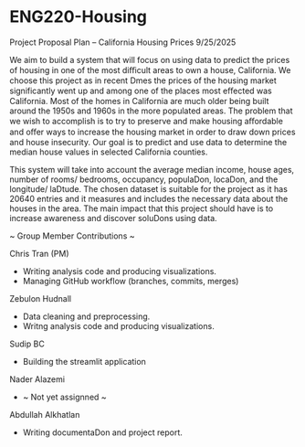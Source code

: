 # ENG220-Housing

Project Proposal Plan – California Housing Prices 9/25/2025

  We aim to build a system that will focus on using data to predict the prices of housing in
one of the most diﬃcult areas to own a house, California. We choose this project as in recent
Dmes the prices of the housing market significantly went up and among one of the places most
eﬀected was California. Most of the homes in California are much older being built around the
1950s and 1960s in the more populated areas. The problem that we wish to accomplish is to try
to preserve and make housing aﬀordable and oﬀer ways to increase the housing market in order
to draw down prices and house insecurity. Our goal is to predict and use data to determine the
median house values in selected California counties.

  This system will take into account the average median income, house ages, number of
rooms/ bedrooms, occupancy, populaDon, locaDon, and the longitude/ laDtude. The chosen
dataset is suitable for the project as it has 20640 entries and it measures and includes the
necessary data about the houses in the area. The main impact that this project should have is to
increase awareness and discover soluDons using data.

~ Group Member Contributions ~ 

Chris Tran (PM) 
- Writing analysis code and producing visualizations.
- Managing GitHub workflow (branches, commits, merges)
  
Zebulon Hudnall 
- Data cleaning and preprocessing.
- Writng analysis code and producing visualizations.

Sudip BC 
- Building the streamlit application

Nader Alazemi 
- ~ Not yet assignned ~
  
Abdullah Alkhatlan 
- Writing documentaDon and project report.
